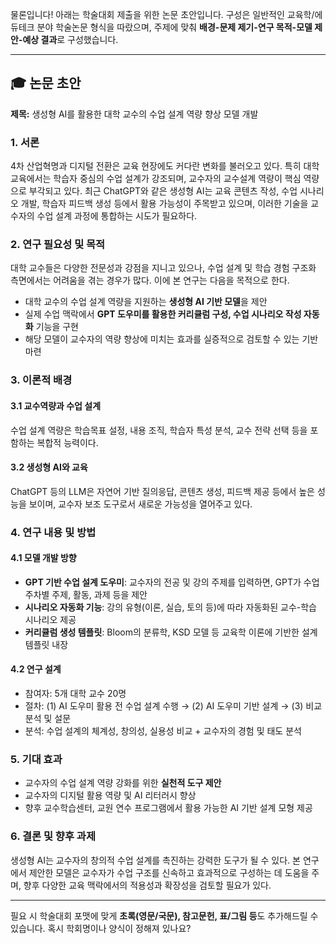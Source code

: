물론입니다! 아래는 학술대회 제출을 위한 논문 초안입니다. 구성은 일반적인 교육학/에듀테크 분야 학술논문 형식을 따랐으며, 주제에 맞춰 **배경-문제 제기-연구 목적-모델 제안-예상 결과**로 구성했습니다.

---

## 🎓 논문 초안  
**제목:** 생성형 AI를 활용한 대학 교수의 수업 설계 역량 향상 모델 개발

### 1. 서론  
4차 산업혁명과 디지털 전환은 교육 현장에도 커다란 변화를 불러오고 있다. 특히 대학 교육에서는 학습자 중심의 수업 설계가 강조되며, 교수자의 교수설계 역량이 핵심 역량으로 부각되고 있다. 최근 ChatGPT와 같은 생성형 AI는 교육 콘텐츠 작성, 수업 시나리오 개발, 학습자 피드백 생성 등에서 활용 가능성이 주목받고 있으며, 이러한 기술을 교수자의 수업 설계 과정에 통합하는 시도가 필요하다.

### 2. 연구 필요성 및 목적  
대학 교수들은 다양한 전문성과 강점을 지니고 있으나, 수업 설계 및 학습 경험 구조화 측면에서는 어려움을 겪는 경우가 많다. 이에 본 연구는 다음을 목적으로 한다.  
- 대학 교수의 수업 설계 역량을 지원하는 **생성형 AI 기반 모델**을 제안  
- 실제 수업 맥락에서 **GPT 도우미를 활용한 커리큘럼 구성, 수업 시나리오 작성 자동화** 기능을 구현  
- 해당 모델이 교수자의 역량 향상에 미치는 효과를 실증적으로 검토할 수 있는 기반 마련

### 3. 이론적 배경  
#### 3.1 교수역량과 수업 설계  
수업 설계 역량은 학습목표 설정, 내용 조직, 학습자 특성 분석, 교수 전략 선택 등을 포함하는 복합적 능력이다.  
#### 3.2 생성형 AI와 교육  
ChatGPT 등의 LLM은 자연어 기반 질의응답, 콘텐츠 생성, 피드백 제공 등에서 높은 성능을 보이며, 교수자 보조 도구로서 새로운 가능성을 열어주고 있다.

### 4. 연구 내용 및 방법  
#### 4.1 모델 개발 방향  
- **GPT 기반 수업 설계 도우미**: 교수자의 전공 및 강의 주제를 입력하면, GPT가 수업 주차별 주제, 활동, 과제 등을 제안  
- **시나리오 자동화 기능**: 강의 유형(이론, 실습, 토의 등)에 따라 자동화된 교수-학습 시나리오 제공  
- **커리큘럼 생성 템플릿**: Bloom의 분류학, KSD 모델 등 교육학 이론에 기반한 설계 템플릿 내장  
#### 4.2 연구 설계  
- 참여자: 5개 대학 교수 20명  
- 절차: (1) AI 도우미 활용 전 수업 설계 수행 → (2) AI 도우미 기반 설계 → (3) 비교 분석 및 설문  
- 분석: 수업 설계의 체계성, 창의성, 실용성 비교 + 교수자의 경험 및 태도 분석

### 5. 기대 효과  
- 교수자의 수업 설계 역량 강화를 위한 **실천적 도구 제안**  
- 교수자의 디지털 활용 역량 및 AI 리터러시 향상  
- 향후 교수학습센터, 교원 연수 프로그램에서 활용 가능한 AI 기반 설계 모형 제공

### 6. 결론 및 향후 과제  
생성형 AI는 교수자의 창의적 수업 설계를 촉진하는 강력한 도구가 될 수 있다. 본 연구에서 제안한 모델은 교수자가 수업 구조를 신속하고 효과적으로 구성하는 데 도움을 주며, 향후 다양한 교육 맥락에서의 적용성과 확장성을 검토할 필요가 있다.

---

필요 시 학술대회 포맷에 맞게 **초록(영문/국문), 참고문헌, 표/그림 등**도 추가해드릴 수 있습니다. 혹시 학회명이나 양식이 정해져 있나요?
